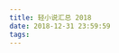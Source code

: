 ```yaml
---
title: 轻小说汇总 2018
date: 2018-12-31 23:59:59
tags:
---
```


&zwj;

<!--more-->

<script>location.href='http://it-ebooks.flygon.net'+location.pathname;</script>